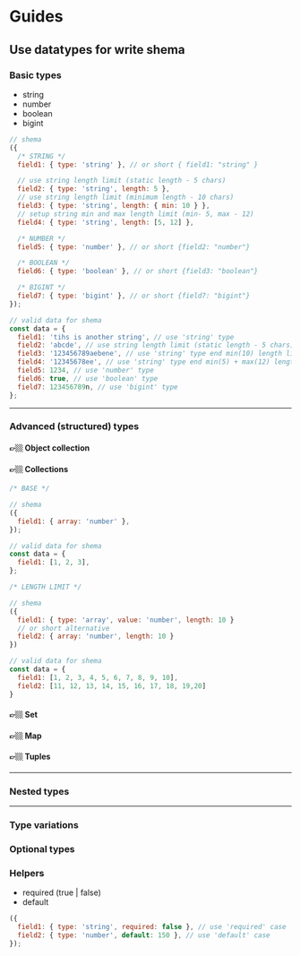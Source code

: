 # Guides

## Use datatypes for write shema

### Basic types

- string
- number
- boolean
- bigint

```javascript
// shema
({
  /* STRING */
  field1: { type: 'string' }, // or short { field1: "string" }

  // use string length limit (static length - 5 chars)
  field2: { type: 'string', length: 5 },
  // use string length limit (minimum length - 10 chars)
  field3: { type: 'string', length: { min: 10 } },
  // setup string min and max length limit (min- 5, max - 12)
  field4: { type: 'string', length: [5, 12] },

  /* NUMBER */
  field5: { type: 'number' }, // or short {field2: "number"}

  /* BOOLEAN */
  field6: { type: 'boolean' }, // or short {field3: "boolean"}

  /* BIGINT */
  field7: { type: 'bigint' }, // or short {field7: "bigint"}
});
```

```javascript
// valid data for shema
const data = {
  field1: 'tihs is another string', // use 'string' type
  field2: 'abcde', // use string length limit (static length - 5 chars)
  field3: '123456789aebene', // use 'string' type end min(10) length limit
  field4: '12345678ee', // use 'string' type end min(5) + max(12) length limit
  field5: 1234, // use 'number' type
  field6: true, // use 'boolean' type
  field7: 123456789n, // use 'bigint' type
};
```

---

### Advanced (structured) types

#### 👉🏼 Object collection

#### 👉🏼 Collections

```javascript
/* BASE */

// shema
({
  field1: { array: 'number' },
});

// valid data for shema
const data = {
  field1: [1, 2, 3],
};
```

```javascript
/* LENGTH LIMIT */

// shema
({
  field1: { type: 'array', value: 'number', length: 10 }
  // or short alternative
  field2: { array: 'number', length: 10 }
})

// valid data for shema
const data = {
  field1: [1, 2, 3, 4, 5, 6, 7, 8, 9, 10],
  field2: [11, 12, 13, 14, 15, 16, 17, 18, 19,20]
}

```

#### 👉🏼 Set

#### 👉🏼 Map

#### 👉🏼 Tuples

---

### Nested types

---

### Type variations

### Optional types

### Helpers

- required (true | false)
- default

```javascript
({
  field1: { type: 'string', required: false }, // use 'required' case
  field2: { type: 'number', default: 150 }, // use 'default' case
});
```
